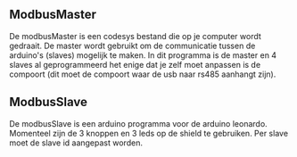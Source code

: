 ## ModbusMaster
De modbusMaster is een codesys bestand die op je computer wordt gedraait. De master wordt gebruikt om de communicatie tussen de arduino's (slaves) mogelijk te maken. In dit programma is de master en 4 slaves al geprogrammeerd het enige dat je zelf moet anpassen is de compoort (dit moet de compoort waar de usb naar rs485 aanhangt zijn).

## ModbusSlave
De modbusSlave is een arduino programma voor de arduino leonardo. Momenteel zijn de 3 knoppen en 3 leds op de shield te gebruiken. 
Per slave moet de slave id aangepast worden.
